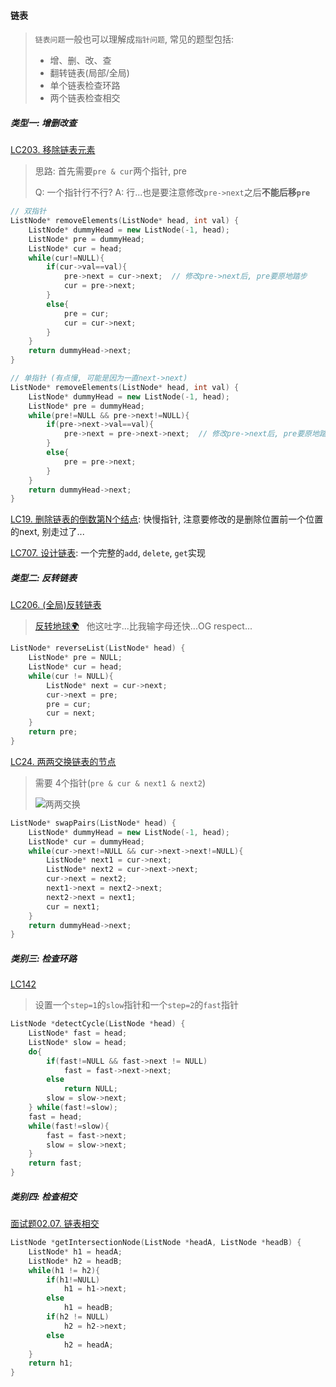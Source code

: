 #### 链表
> `链表问题`一般也可以理解成`指针问题`, 常见的题型包括: 
> - 增、删、改、查
> - 翻转链表(局部/全局)
> - 单个链表检查环路
> - 两个链表检查相交

##### 类型一: 增删改查

[LC203. 移除链表元素](/workspace/203.%E7%A7%BB%E9%99%A4%E9%93%BE%E8%A1%A8%E5%85%83%E7%B4%A0.cpp)
> 思路: 首先需要`pre & cur`两个指针, pre
> 
> Q: 一个指针行不行?
> A: 行...也是要注意修改`pre->next`之后**不能后移`pre`**
```CPP
// 双指针
ListNode* removeElements(ListNode* head, int val) {
    ListNode* dummyHead = new ListNode(-1, head);
    ListNode* pre = dummyHead;
    ListNode* cur = head;
    while(cur!=NULL){
        if(cur->val==val){
            pre->next = cur->next;  // 修改pre->next后, pre要原地踏步
            cur = pre->next;
        }
        else{
            pre = cur;
            cur = cur->next;
        }
    }
    return dummyHead->next;
}
```

```CPP
// 单指针 (有点慢, 可能是因为一直next->next)
ListNode* removeElements(ListNode* head, int val) {
    ListNode* dummyHead = new ListNode(-1, head);
    ListNode* pre = dummyHead;
    while(pre!=NULL && pre->next!=NULL){
        if(pre->next->val==val){
            pre->next = pre->next->next;  // 修改pre->next后, pre要原地踏步
        }
        else{
            pre = pre->next;
        }
    }
    return dummyHead->next;
}
```

[LC19. 删除链表的倒数第N个结点](/workspace/19.%E5%88%A0%E9%99%A4%E9%93%BE%E8%A1%A8%E7%9A%84%E5%80%92%E6%95%B0%E7%AC%AC-n-%E4%B8%AA%E7%BB%93%E7%82%B9.cpp): 快慢指针, 注意要修改的是删除位置前一个位置的next, 别走过了...

[LC707. 设计链表](/workspace/707.%E8%AE%BE%E8%AE%A1%E9%93%BE%E8%A1%A8.cpp): 一个完整的`add`, `delete`, `get`实现


##### 类型二: 反转链表

[LC206. (全局)反转链表](/workspace/206.%E5%8F%8D%E8%BD%AC%E9%93%BE%E8%A1%A8.cpp)

> [反转地球🌍](https://c.y.qq.com/base/fcgi-bin/u?__=8zL9Ll) &nbsp; 他这吐字...比我输字母还快...OG respect...
> 
```CPP
ListNode* reverseList(ListNode* head) {
    ListNode* pre = NULL;
    ListNode* cur = head;
    while(cur != NULL){
        ListNode* next = cur->next;
        cur->next = pre;
        pre = cur;
        cur = next;
    }
    return pre;
}
```

[LC24. 两两交换链表的节点](/workspace/24.%E4%B8%A4%E4%B8%A4%E4%BA%A4%E6%8D%A2%E9%93%BE%E8%A1%A8%E4%B8%AD%E7%9A%84%E8%8A%82%E7%82%B9.cpp)

> 需要 4个指针(`pre & cur & next1 & next2`)
> 
> ![两两交换](https://code-thinking.cdn.bcebos.com/pics/24.%E4%B8%A4%E4%B8%A4%E4%BA%A4%E6%8D%A2%E9%93%BE%E8%A1%A8%E4%B8%AD%E7%9A%84%E8%8A%82%E7%82%B91.png)

```CPP
ListNode* swapPairs(ListNode* head) {
    ListNode* dummyHead = new ListNode(-1, head);
    ListNode* cur = dummyHead;
    while(cur->next!=NULL && cur->next->next!=NULL){
        ListNode* next1 = cur->next;
        ListNode* next2 = cur->next->next;
        cur->next = next2;
        next1->next = next2->next;
        next2->next = next1;
        cur = next1;
    }
    return dummyHead->next;
}
```

##### 类别三: 检查环路

[LC142](/workspace/142.%E7%8E%AF%E5%BD%A2%E9%93%BE%E8%A1%A8-ii.cpp)
> 设置一个`step=1`的`slow`指针和一个`step=2`的`fast`指针

```CPP
ListNode *detectCycle(ListNode *head) {
    ListNode* fast = head;
    ListNode* slow = head;
    do{
        if(fast!=NULL && fast->next != NULL)
            fast = fast->next->next;
        else
            return NULL;
        slow = slow->next;
    } while(fast!=slow);
    fast = head;
    while(fast!=slow){
        fast = fast->next;
        slow = slow->next;
    }
    return fast;
}
```

##### 类别四: 检查相交

[面试题02.07. 链表相交](https://leetcode.cn/problems/intersection-of-two-linked-lists-lcci/)

```CPP
ListNode *getIntersectionNode(ListNode *headA, ListNode *headB) {
    ListNode* h1 = headA;
    ListNode* h2 = headB;
    while(h1 != h2){
        if(h1!=NULL)
            h1 = h1->next;
        else
            h1 = headB;
        if(h2 != NULL)
            h2 = h2->next;
        else
            h2 = headA;
    }
    return h1;
}
```